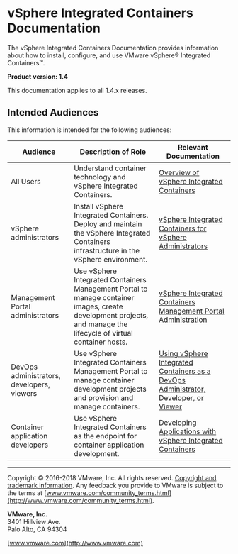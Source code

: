 # vSphere Integrated Containers Documentation

The vSphere Integrated Containers Documentation provides information about how to install, configure, and use VMware vSphere&reg; Integrated Containers&trade;.

**Product version: 1.4**

This documentation applies to all 1.4.x releases.

## Intended Audiences

This information is intended for the following audiences:

|**Audience**|**Description of Role**|**Relevant Documentation**|
|---|---|---|
|All Users|Understand container technology and vSphere Integrated Containers.|[Overview of vSphere Integrated Containers](vic_overview/README.md)|
|vSphere administrators|Install vSphere Integrated Containers. Deploy  and maintain the vSphere Integrated Containers infrastructure in the vSphere environment.|[vSphere Integrated Containers for vSphere Administrators](vic_vsphere_admin/README.md)|
|Management Portal administrators|Use vSphere Integrated Containers Management Portal to manage container images, create development projects, and manage the lifecycle of virtual container hosts. |[vSphere Integrated Containers Management Portal Administration](vic_cloud_admin/README.md)|
|DevOps administrators, developers, viewers|Use vSphere Integrated Containers Management Portal to manage container development projects and provision and manage containers.|[Using vSphere Integrated Containers as a DevOps Administrator, Developer, or Viewer](vic_users/README.md)|
|Container application developers|Use vSphere Integrated Containers as the endpoint for container application development.|[Developing Applications with vSphere Integrated Containers](vic_app_dev/README.md)|
 

----------

Copyright &copy; 2016-2018 VMware, Inc. All rights reserved. [Copyright and trademark information](http://pubs.vmware.com/copyright-trademark.html). Any feedback you provide to VMware is subject to the terms at [www.vmware.com/community_terms.html](http://www.vmware.com/community_terms.html).

**VMware, Inc.**<br>
3401 Hillview Ave.<br>
Palo Alto, CA 94304

[www.vmware.com](http://www.vmware.com)
